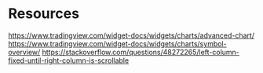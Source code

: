 # Resources

https://www.tradingview.com/widget-docs/widgets/charts/advanced-chart/
https://www.tradingview.com/widget-docs/widgets/charts/symbol-overview/
https://stackoverflow.com/questions/48272265/left-column-fixed-until-right-column-is-scrollable